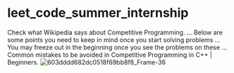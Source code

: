 # leet_code_summer_internship
Check what Wikipedia says about Competitive Programming. ... Below are some points you need to keep in mind once you start solving problems ... You may freeze out in the beginning once you see the problems on these ... Common mistakes to be avoided in Competitive Programming in C++ | Beginners.
![603dddd682dc0518f69bb8f8_Frame-36](https://user-images.githubusercontent.com/65655892/124343655-133e1800-db82-11eb-9572-99041dff3a47.png)
